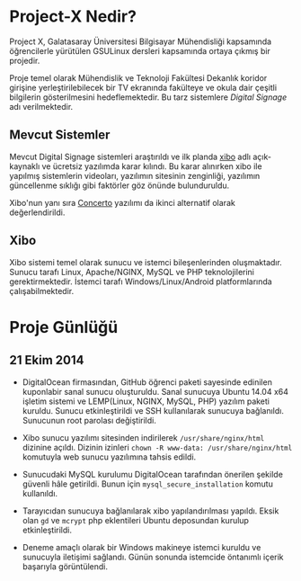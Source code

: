 Project-X Nedir?
======

Project X, Galatasaray Üniversitesi Bilgisayar Mühendisliği kapsamında öğrencilerle yürütülen GSULinux dersleri kapsamında ortaya çıkmış bir projedir.

Proje temel olarak Mühendislik ve Teknoloji Fakültesi Dekanlık koridor girişine yerleştirilebilecek bir TV ekranında fakülteye ve okula dair çeşitli bilgilerin gösterilmesini hedeflemektedir. Bu tarz sistemlere *Digital Signage* adı verilmektedir.

Mevcut Sistemler
----

Mevcut Digital Signage sistemleri araştırıldı ve ilk planda [xibo](http://www.xibo.org.uk) adlı açık-kaynaklı ve ücretsiz yazılımda karar kılındı. Bu karar alınırken xibo ile yapılmış sistemlerin videoları, yazılımın sitesinin zenginliği, yazılımın güncellenme sıklığı gibi faktörler göz önünde bulunduruldu.

Xibo'nun yanı sıra [Concerto](http://www.concerto-signage.org) yazılımı da ikinci alternatif olarak değerlendirildi.

Xibo
----

Xibo sistemi temel olarak sunucu ve istemci bileşenlerinden oluşmaktadır. Sunucu tarafı Linux, Apache/NGINX, MySQL ve PHP teknolojilerini gerektirmektedir. İstemci tarafı Windows/Linux/Android platformlarında çalışabilmektedir.

Proje Günlüğü
===

21 Ekim 2014
---

- DigitalOcean firmasından, GitHub öğrenci paketi sayesinde edinilen kuponlabir sanal sunucu oluşturuldu. Sanal sunucuya Ubuntu 14.04 x64 işletim sistemi ve LEMP(Linux, NGINX, MySQL, PHP) yazılım paketi kuruldu. Sunucu etkinleştirildi ve SSH kullanılarak sunucuya bağlanıldı. Sunucunun root parolası değiştirildi.

- Xibo sunucu yazılımı sitesinden indirilerek `/usr/share/nginx/html` dizinine açıldı. Dizinin izinleri `chown -R www-data: /usr/share/nginx/html` komutuyla web sunucu yazılımına tahsis edildi.

- Sunucudaki MySQL kurulumu DigitalOcean tarafından önerilen şekilde güvenli hâle getirildi. Bunun için `mysql_secure_installation` komutu kullanıldı.

- Tarayıcıdan sunucuya bağlanılarak xibo yapılandırılması yapıldı. Eksik olan `gd` ve `mcrypt` php eklentileri Ubuntu deposundan kurulup etkinleştirildi.

- Deneme amaçlı olarak bir Windows makineye istemci kuruldu ve sunucuyla iletişimi sağlandı. Günün sonunda istemcide öntanımlı içerik başarıyla görüntülendi.
